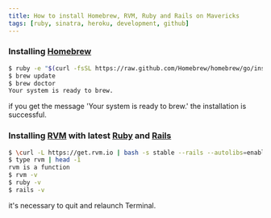 ```yaml
---
title: How to install Homebrew, RVM, Ruby and Rails on Mavericks
tags: [ruby, sinatra, heroku, development, github]
---
```


### Installing [Homebrew](http://brew.sh/)

``` bash
$ ruby -e "$(curl -fsSL https://raw.github.com/Homebrew/homebrew/go/install)"
$ brew update
$ brew doctor
Your system is ready to brew.
```

if you get the message 'Your system is ready to brew.' the installation is successful.

### Installing [RVM](https://rvm.io/) with latest [Ruby](https://www.ruby-lang.org/en/) and [Rails](http://rubyonrails.org/)

``` bash
$ \curl -L https://get.rvm.io | bash -s stable --rails --autolibs=enable
$ type rvm | head -1
rvm is a function
$ rvm -v
$ ruby -v
$ rails -v
```

it's necessary to quit and relaunch Terminal.





